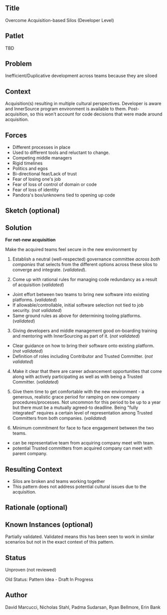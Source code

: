 ## Title

Overcome Acquisition-based Silos (Developer Level)

## Patlet

TBD

## Problem

Inefficient/Duplicative development across teams because they are siloed

## Context

Acquisition(s) resulting in multiple cultural perspectives. Developer is aware and InnerSource program environment is available to them. Post-acquisition, so this won't account for code decisions that were made around acquisition.

## Forces  

- Different processes in place
- Used to different tools and reluctant to change.
- Competing middle managers
- Rigid timelines
- Politics and egos
- Bi-directional fear/Lack of trust
- Fear of losing one's job
- Fear of loss of control of domain or code
- Fear of loss of identity
- Pandora's box/unknowns tied to opening up code

## Sketch (optional)

## Solution

**For net-new acquisition**

Make the acquired teams feel secure in the new environment by

1. Establish a neutral (well-respected) governance committee _across both companies_ that selects from the different options across these silos to converge and integrate. (_validated_).   

2. Come up with rational rules for managing code redundancy as a result of acquisition (_validated_)
 - Joint effort between two teams to bring new software into existing platforms. (_validated_)
 - If allowable/controllable, initial software selection not tied to job security. (_not validated_)
 - Same ground rules as above for determining tooling platforms. (_validated_)

3. Giving developers and middle management good on-boarding training and mentoring with InnerSourcing as part of it. (_not validated_)
 - Clear guidance on how to bring their software onto existing platform. (_not validated_)
 - Definition of roles including Contributor and Trusted Committer. (_not validated_)

4. Make it clear that there are career advancement opportunities that come along with actively participating as well as with being a Trusted Committer. (_validated_)

5. Give them time to get comfortable with the new environment - a generous, realistic grace period for ramping on new company procedures/processes. Not uncommon for this period to be up to a year but there must be a mutually agreed-to deadline. Being "fully integrated" requires a certain level of representation among Trusted Committers from both companies. (_validated_)

6. Minimum commitment for face to face engagement between the two teams.
 - can be representative team from acquiring company meet with team.
 - potential Trusted committers from acquired company can meet with parent company.

## Resulting Context

- Silos are broken and teams working together
- This pattern does not address potential cultural issues due to the acquisition.  

## Rationale (optional)

## Known Instances (optional)

Partially validated. Validated means this has been seen to work in similar scenarios but not in the exact context of this pattern.

## Status

Unproven (not reviewed)

Old Status: Pattern Idea - Draft In Progress

## Author

David Marcucci, Nicholas Stahl, Padma Sudarsan, Ryan Bellmore, Erin Bank
